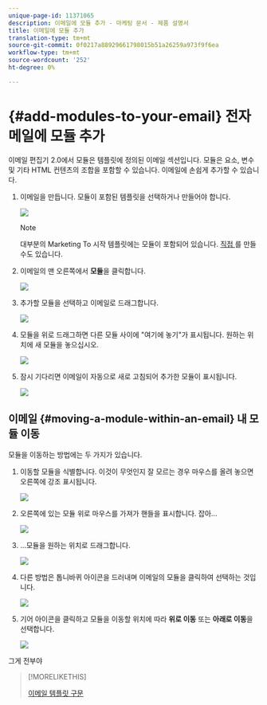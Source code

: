 ```yaml
---
unique-page-id: 11371065
description: 이메일에 모듈 추가 - 마케팅 문서 - 제품 설명서
title: 이메일에 모듈 추가
translation-type: tm+mt
source-git-commit: 0f0217a88929661798015b51a26259a973f9f6ea
workflow-type: tm+mt
source-wordcount: '252'
ht-degree: 0%

---
```



# {#add-modules-to-your-email} 전자 메일에 모듈 추가

이메일 편집기 2.0에서 모듈은 템플릿에 정의된 이메일 섹션입니다. 모듈은 요소, 변수 및 기타 HTML 컨텐츠의 조합을 포함할 수 있습니다. 이메일에 손쉽게 추가할 수 있습니다.

1. 이메일을 만듭니다. 모듈이 포함된 템플릿을 선택하거나 만들어야 합니다.

   ![](assets/one-1.png)

   >[!NOTE]
   >
   >대부분의 Marketing To 시작 템플릿에는 모듈이 포함되어 있습니다. [직접 ](/help/marketo/product-docs/email-marketing/general/email-editor-2/email-template-syntax.md#modules)를 만들 수도 있습니다.

1. 이메일의 맨 오른쪽에서 **모듈**&#x200B;을 클릭합니다.

   ![](assets/two-3.png)

1. 추가할 모듈을 선택하고 이메일로 드래그합니다.

   ![](assets/three-3.png)

1. 모듈을 위로 드래그하면 다른 모듈 사이에 &quot;여기에 놓기&quot;가 표시됩니다. 원하는 위치에 새 모듈을 놓으십시오.

   ![](assets/four-2.png)

1. 잠시 기다리면 이메일이 자동으로 새로 고침되어 추가한 모듈이 표시됩니다.

   ![](assets/five-3.png)

## 이메일 {#moving-a-module-within-an-email} 내 모듈 이동

모듈을 이동하는 방법에는 두 가지가 있습니다.

1. 이동할 모듈을 식별합니다. 이것이 무엇인지 잘 모르는 경우 마우스를 올려 놓으면 오른쪽에 강조 표시됩니다.

   ![](assets/six-2.png)

1. 오른쪽에 있는 모듈 위로 마우스를 가져가 핸들을 표시합니다. 잡아...

   ![](assets/seven-2.png)

1. ...모듈을 원하는 위치로 드래그합니다.

   ![](assets/eight-2.png)

1. 다른 방법은 톱니바퀴 아이콘을 드러내며 이메일의 모듈을 클릭하여 선택하는 것입니다.

   ![](assets/nine-2.png)

1. 기어 아이콘을 클릭하고 모듈을 이동할 위치에 따라 **위로 이동** 또는 **아래로 이동**&#x200B;을 선택합니다.

   ![](assets/ten-2.png)

그게 전부야

>[!MORELIKETHIS]
>
>[이메일 템플릿 구문](/help/marketo/product-docs/email-marketing/general/email-editor-2/email-template-syntax.md)
